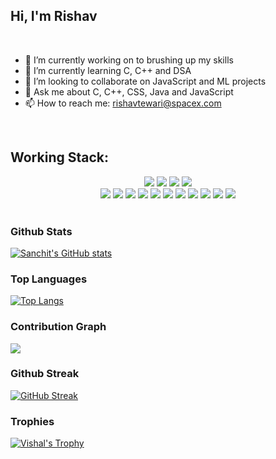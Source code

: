 
## Hi, I'm Rishav


<br>

- 🔭 I’m currently working on to brushing up my skills
- 🌱 I’m currently learning C, C++ and DSA
- 👯 I’m looking to collaborate on JavaScript and ML projects
- 💬 Ask me about C, C++, CSS, Java and JavaScript
- 📫 How to reach me: <a href="mailto:rishabhhh.7@gmail.com">rishavtewari@spacex.com</a>

<br/>

## Working Stack:

<div align="center">
    <img src="https://img.shields.io/badge/-C++-000000?&style=flat&logo=c%2B%2B&logoColor=0277BD" />
    <img src="https://img.shields.io/badge/-C-000000?&style=flat&logo=c&logoColor=5968BA" />
    <img src="https://img.shields.io/badge/-Java-000000?style=flat&logo=java&logoColor=F44336" />
    <!-- <img src="https://img.shields.io/badge/-Jupyter-000000?style=flat&logo=jupyter&logoColor=F57C00" /> -->
    <img src="https://img.shields.io/badge/-Python-000000?style=flat&logo=python&logoColorhalf=396E9B" /> <br>
    <img src="https://img.shields.io/badge/-HTML-000000?&style=flat&logo=html5"/>
    <img src="https://img.shields.io/badge/-CSS-000000?&style=flat&logo=css3&logoColor=42A5F5"/>
    <img src="https://img.shields.io/badge/-JavaScript-000000?style=flat&logo=javascript&logoColor=FFCA28" />
    <!-- <img src="https://img.shields.io/badge/-Php-000000?style=flat&logo=php&logoColor=1E87E3" /> -->
    <img src="https://img.shields.io/badge/-React-000000?style=flat&logo=react&logoColor=03AABF" />
    <!-- <img src="https://img.shields.io/badge/-Angular-000000?style=flat&logo=angular&logoColor=E53935"> -->
    <img src="https://img.shields.io/badge/-Node.js-000000?&style=flat&logo=node.js&logoColor=8AC149"/>
    <img src="https://img.shields.io/badge/-NPM-000000?&style=flat&logo=npm&logoColor=CB3837"/>
    <img src="https://img.shields.io/badge/-MySQL-000000?style=flat&logo=mysql&logoColor=E6892E" />
    <!-- <img src="https://img.shields.io/badge/-MongoDB-000000?style=flat&logo=mongodb&logoColor=4AAA3C" /> <br> -->
    <img src="https://img.shields.io/badge/-git-000000?&style=flat&logo=git&logoColor=E64A19"/>
    <!-- <img src="https://img.shields.io/badge/-Gitpod-000000?style=flat&logo=gitpod&logoColor=29B4F4" /> -->
    <img src="https://img.shields.io/badge/-Github-000000?style=flat&logo=github&logoColor=DEDEDF" />
    <!-- <img src="https://img.shields.io/badge/-Firebase-000000?style=flat&logo=firebase&logoColor=FBC02D" /> -->
    <img src="https://img.shields.io/badge/-Repl-000000?style=flat&logo=repl.it&logoColor=E1E2E4" />
    <img src="https://img.shields.io/badge/-vscode-000000?style=flat&logo=visual-studio-code&logoColor=2BA1F1" />
</div>
<br/>

<!-- ## Statistics

<div align="center"> -->
<!--  
  ### Trophies

  [![Vishal's Trophy](https://github-profile-trophy.vercel.app/?username=psychopass-me&row=1&column=7&margin-w=5&no-frame=true&theme=dracula)](https://github-profile-trophy.vercel.app/?username=psychopass-me&row=1&column=7&margin-w=5&no-frame=true&theme=dracula) -->

  ### Github Stats

  [![Sanchit's GitHub stats](https://github-readme-stats.vercel.app/api?username=psychopass-me&show_icons=true&count_private=true&include_all_commits=true&theme=dracula)](https://github.com/psychopass-me?tab=repositories)

  ### Top Languages
<!--
  [![Top Langs](https://github-readme-stats.vercel.app/api/top-langs/?username=vishal-sys-code&count_private=true&include_all_commits=true&layout=compact&theme=dracula)](https://github-readme-stats.vercel.app/api/top-langs/?username=vishal-sys-code&count_private=true&include_all_commits=true&layout=compact&theme=dracula) -->
 
  [![Top Langs](https://github-readme-stats.vercel.app/api/top-langs/?username=psychopass-me&theme=dracula)](https://github.com/psychopass-me/github-readme-stats)


  <!-- ### Streak

  [![GitHub Streak](https://github-readme-streak-stats.herokuapp.com/?user=psychopass-me&theme=dracula)](https://git.io/streak-stats)

  ### Graph

  [![Vishal's github activity graph](https://activity-graph.herokuapp.com/graph?username=psychopass-me &theme=dracula)](https://activity-graph.herokuapp.com/graph?username=psychopass-me&theme=dracula) -->

</div>

<!--
<a href="https://github.com/sanchitbajaj02">
  <img width="1000" src="https://github-profile-trophy.vercel.app/?username=sanchitbajaj02&row=1&column=7&margin-w=5&no-frame=true"/>
</a>
-->

### Contribution Graph
<a href="https://activity-graph.herokuapp.com/graph?username=psychopass-me">
  <img align="center" src="https://activity-graph.herokuapp.com/graph?username=psychopass-me&theme=dracula">
</a>

### Github Streak
[![GitHub Streak](https://github-readme-streak-stats.herokuapp.com/?user=psychopass-me)](https://git.io/streak-stats)

<!--
<a href="https://github.com/Sanchitbajaj02?tab=repositories">
  <img align="center" src="https://github-readme-stats.vercel.app/api?username=sanchitbajaj02&show_icons=true&count_private=true&include_all_commits=true&theme=dracula" />
</a>-->

<!--
<a href="https://github.com/Sanchitbajaj02?tab=repositories">
  <img align="center" src="https://github-readme-stats.vercel.app/api/top-langs/?username=sanchitbajaj02&count_private=true&include_all_commits=true&layout=compact&theme=dracula" />
</a>
-->

<!--  [![My Stats](https://github-readme-stats.vercel.app/api?username=vishal-sys-code&show_icons=true&title_color=fe6287&icon_color=fe6287&text_color=ffffff&bg_color=0a192f&count_private=true&include_all_commits=true)](https://github.com/vishal-sys-code?tab=repositories) -->

<!--
 [![Top Langs](https://github-readme-stats.vercel.app/api/top-langs/?username=psychopass-me&layout=compact&show_icons=true&title_color=fe6287&icon_color=21e6c1&text_color=21e6c1&bg_color=0a192f)](https://github.com/psychopass-me?tab=repositories) -->


  ### Trophies

  [![Vishal's Trophy](https://github-profile-trophy.vercel.app/?username=psychopass-me&row=1&column=7&margin-w=5&no-frame=true&theme=dracula)](https://github-profile-trophy.vercel.app/?username=psychopass-me&row=1&column=7&margin-w=5&no-frame=true&theme=dracula)
